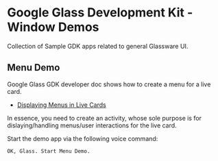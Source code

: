 Google Glass Development Kit - Window Demos
=======

Collection of Sample GDK apps related to general Glassware UI.


## Menu Demo

Google Glass GDK developer doc shows how to create a menu for a live card.

* [Displaying Menus in Live Cards](https://developers.google.com/glass/develop/gdk/ui/live-card-menus)

In essence, you need to create an activity,
whose sole purpose is for dislaying/handling menus/user interactions for the live card.

Start the demo app via the following voice command:

    OK, Glass. Start Menu Demo.

